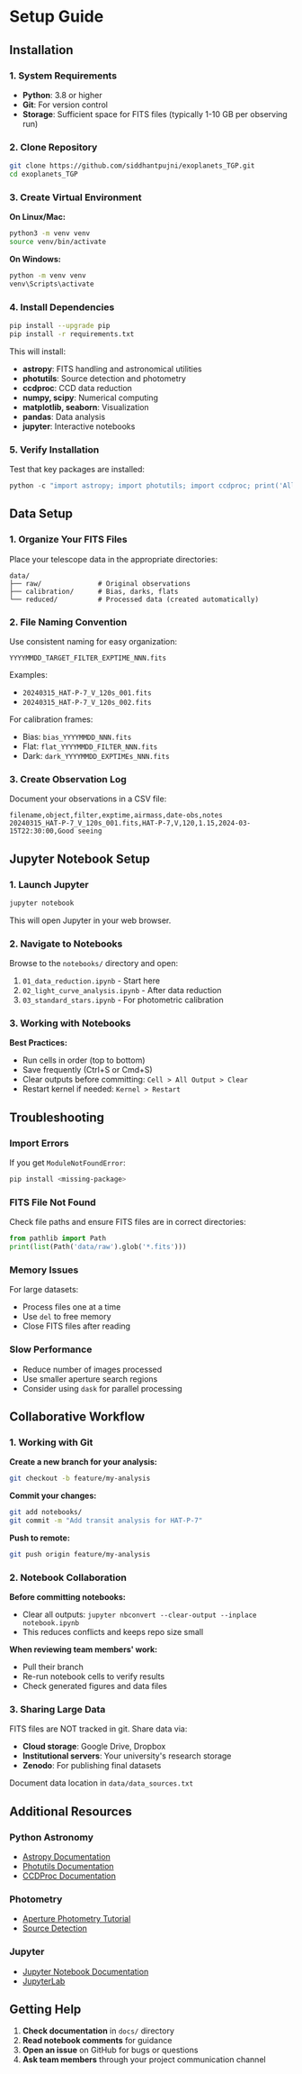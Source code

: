 # Setup Guide

## Installation

### 1. System Requirements

- **Python**: 3.8 or higher
- **Git**: For version control
- **Storage**: Sufficient space for FITS files (typically 1-10 GB per observing run)

### 2. Clone Repository

```bash
git clone https://github.com/siddhantpujni/exoplanets_TGP.git
cd exoplanets_TGP
```

### 3. Create Virtual Environment

**On Linux/Mac:**
```bash
python3 -m venv venv
source venv/bin/activate
```

**On Windows:**
```bash
python -m venv venv
venv\Scripts\activate
```

### 4. Install Dependencies

```bash
pip install --upgrade pip
pip install -r requirements.txt
```

This will install:
- **astropy**: FITS handling and astronomical utilities
- **photutils**: Source detection and photometry
- **ccdproc**: CCD data reduction
- **numpy, scipy**: Numerical computing
- **matplotlib, seaborn**: Visualization
- **pandas**: Data analysis
- **jupyter**: Interactive notebooks

### 5. Verify Installation

Test that key packages are installed:

```python
python -c "import astropy; import photutils; import ccdproc; print('All packages installed successfully!')"
```

## Data Setup

### 1. Organize Your FITS Files

Place your telescope data in the appropriate directories:

```
data/
├── raw/              # Original observations
├── calibration/      # Bias, darks, flats
└── reduced/          # Processed data (created automatically)
```

### 2. File Naming Convention

Use consistent naming for easy organization:

```
YYYYMMDD_TARGET_FILTER_EXPTIME_NNN.fits
```

Examples:
- `20240315_HAT-P-7_V_120s_001.fits`
- `20240315_HAT-P-7_V_120s_002.fits`

For calibration frames:
- Bias: `bias_YYYYMMDD_NNN.fits`
- Flat: `flat_YYYYMMDD_FILTER_NNN.fits`
- Dark: `dark_YYYYMMDD_EXPTIMEs_NNN.fits`

### 3. Create Observation Log

Document your observations in a CSV file:

```csv
filename,object,filter,exptime,airmass,date-obs,notes
20240315_HAT-P-7_V_120s_001.fits,HAT-P-7,V,120,1.15,2024-03-15T22:30:00,Good seeing
```

## Jupyter Notebook Setup

### 1. Launch Jupyter

```bash
jupyter notebook
```

This will open Jupyter in your web browser.

### 2. Navigate to Notebooks

Browse to the `notebooks/` directory and open:
1. `01_data_reduction.ipynb` - Start here
2. `02_light_curve_analysis.ipynb` - After data reduction
3. `03_standard_stars.ipynb` - For photometric calibration

### 3. Working with Notebooks

**Best Practices:**
- Run cells in order (top to bottom)
- Save frequently (Ctrl+S or Cmd+S)
- Clear outputs before committing: `Cell > All Output > Clear`
- Restart kernel if needed: `Kernel > Restart`

## Troubleshooting

### Import Errors

If you get `ModuleNotFoundError`:
```bash
pip install <missing-package>
```

### FITS File Not Found

Check file paths and ensure FITS files are in correct directories:
```python
from pathlib import Path
print(list(Path('data/raw').glob('*.fits')))
```

### Memory Issues

For large datasets:
- Process files one at a time
- Use `del` to free memory
- Close FITS files after reading

### Slow Performance

- Reduce number of images processed
- Use smaller aperture search regions
- Consider using `dask` for parallel processing

## Collaborative Workflow

### 1. Working with Git

**Create a new branch for your analysis:**
```bash
git checkout -b feature/my-analysis
```

**Commit your changes:**
```bash
git add notebooks/
git commit -m "Add transit analysis for HAT-P-7"
```

**Push to remote:**
```bash
git push origin feature/my-analysis
```

### 2. Notebook Collaboration

**Before committing notebooks:**
- Clear all outputs: `jupyter nbconvert --clear-output --inplace notebook.ipynb`
- This reduces conflicts and keeps repo size small

**When reviewing team members' work:**
- Pull their branch
- Re-run notebook cells to verify results
- Check generated figures and data files

### 3. Sharing Large Data

FITS files are NOT tracked in git. Share data via:
- **Cloud storage**: Google Drive, Dropbox
- **Institutional servers**: Your university's research storage
- **Zenodo**: For publishing final datasets

Document data location in `data/data_sources.txt`

## Additional Resources

### Python Astronomy

- [Astropy Documentation](https://docs.astropy.org/)
- [Photutils Documentation](https://photutils.readthedocs.io/)
- [CCDProc Documentation](https://ccdproc.readthedocs.io/)

### Photometry

- [Aperture Photometry Tutorial](https://photutils.readthedocs.io/en/stable/aperture.html)
- [Source Detection](https://photutils.readthedocs.io/en/stable/detection.html)

### Jupyter

- [Jupyter Notebook Documentation](https://jupyter-notebook.readthedocs.io/)
- [JupyterLab](https://jupyterlab.readthedocs.io/)

## Getting Help

1. **Check documentation** in `docs/` directory
2. **Read notebook comments** for guidance
3. **Open an issue** on GitHub for bugs or questions
4. **Ask team members** through your project communication channel

